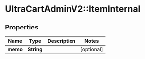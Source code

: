 # UltraCartAdminV2::ItemInternal

## Properties
Name | Type | Description | Notes
------------ | ------------- | ------------- | -------------
**memo** | **String** |  | [optional] 


